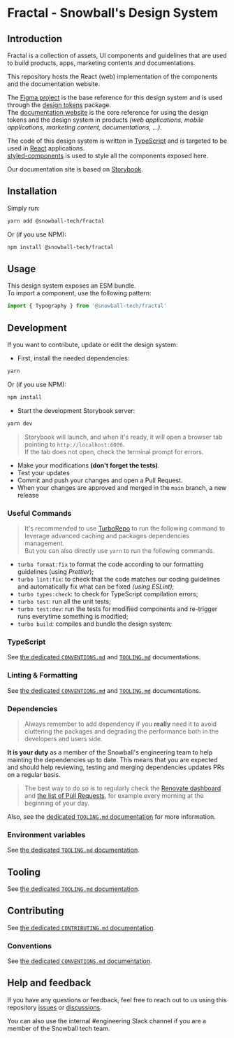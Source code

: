 # Fractal - Snowball's Design System

## Introduction

Fractal is a collection of assets, UI components and guidelines that are used to
build products, apps, marketing contents and documentations.

This repository hosts the React (web) implementation of the components and the
documentation website.

The [Figma project](https://www.figma.com/file/u70V0ocCmDeYMAAPf9Xfqa/❄%EF%B8%8F-Fractal-Design-System)
is the base reference for this design system and is used through the
[design tokens](../design-tokens) package.  
The [documentation website](https://fractal.snowball.xyz/) is the core reference
for using the design tokens and the design system in products
_(web applications, mobile applications, marketing content, documentations, ...)._

The code of this design system is written in
[TypeScript](https://www.typescriptlang.org/) and is targeted to be used in
[React](https://reactjs.org/) applications.  
[styled-components](https://styled-components.com/) is used to style all the
components exposed here.

Our documentation site is based on [Storybook](https://storybook.js.org/).

## Installation

Simply run:

```bash
yarn add @snowball-tech/fractal
```

Or (if you use NPM):

```bash
npm install @snowball-tech/fractal
```

## Usage

This design system exposes an ESM bundle.  
To import a component, use the following pattern:

```js
import { Typography } from '@snowball-tech/fractal'
```

## Development

If you want to contribute, update or edit the design system:

- First, install the needed dependencies:

```bash
yarn
```

Or (if you use NPM):

```bash
npm install
```

- Start the development Storybook server:

```bash
yarn dev
```

> Storybook will launch, and when it's ready, it will open a browser tab
> pointing to `http://localhost:6006`.  
> If the tab does not open, check the terminal prompt for errors.

- Make your modifications **(don't forget the tests)**.
- Test your updates
- Commit and push your changes and open a Pull Request.
- When your changes are approved and merged in the `main` branch, a new release

### Useful Commands

> It's recommended to use [TurboRepo](https://turbo.build/repo) to run the
> following command to leverage advanced caching and packages dependencies
> management.  
> But you can also directly use `yarn` to run the following commands.

- `turbo format:fix` to format the code according to our formatting guidelines
  (using _Prettier_);
- `turbo lint:fix`: to check that the code matches our coding guidelines and
  automatically fix what can be fixed _(using ESLint)_;
- `turbo types:check`: to check for TypeScript compilation errors;
- `turbo test`: run all the unit tests;
- `turbo test:dev`: run the tests for modified components and re-trigger runs
  everytime something is modified;
- `turbo build`: compiles and bundle the design system;

### TypeScript

See [the dedicated `CONVENTIONS.md`](../../docs/CONVENTIONS.md) and
[`TOOLING.md`](../../docs/TOOLING.md) documentations.

### Linting & Formatting

See [the dedicated `CONVENTIONS.md`](../../docs/CONVENTIONS.md) and
[`TOOLING.md`](../../docs/TOOLING.md) documentations.

### Dependencies

> Always remember to add dependency if you **really** need it to avoid
> cluttering the packages and degrading the performance both in the developers
> and users side.

**It is your duty** as a member of the Snowball's engineering team to help
mainting the dependencies up to date. This means that you are expected and
should help reviewing, testing and merging dependencies updates PRs on a regular
basis.

> The best way to do so is to regularly check the
> [Renovate dashboard](https://github.com/snowball-tech/glacier/issues/10) and
> [the list of Pull Requests](https://github.com/snowball-tech/glacier/pulls?q=is%3Apr+is%3Aopen+sort%3Aupdated-desc+label%3Adev-deps%2Cdeps),
> for example every morning at the beginning of your day.

Also, see the [dedicated `TOOLING.md` documentation](../../docs/TOOLING.md) for more
information.

### Environment variables

See [the dedicated `TOOLING.md` documentation](../../docs/TOOLING.md).

## Tooling

See [the dedicated `TOOLING.md` documentation](../../docs/TOOLING.md).

## Contributing

See [the dedicated `CONTRIBUTING.md` documentation](../../CONTRIBUTING.md).

### Conventions

See [the dedicated `CONVENTIONS.md` documentation](../../docs/CONVENTIONS.md).

## Help and feedback

If you have any questions or feedback, feel free to reach out to us using this
repository [issues](https://github.com/snowball-tech/glacier/issues) or [discussions](https://github.com/snowball-tech/glacier/discussions).

You can also use the internal #engineering Slack channel if you are a member of
the Snowball tech team.
